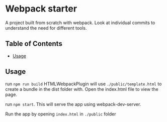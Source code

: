 # Webpack starter

A project built from scratch with webpack. Look at individual commits to understand the need for different tools.

## Table of Contents

- [Usage](#usage)

## Usage

run `npm run build` HTMLWebpackPlugin will use `./public/template.html` to create a bundle in the dist folder with. Open the index.html file to view the page.

run `npm start`. This will serve the app using webpack-dev-server.

Run the app by opening `index.html` in `./public` folder
